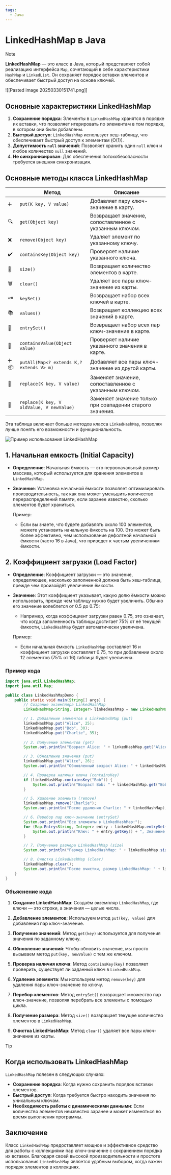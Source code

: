 ```yaml
---
tags:
  - Java
---
```

# LinkedHashMap в Java

> [!NOTE]
> **LinkedHashMap** — это класс в Java, который представляет собой реализацию интерфейса `Map`, сочетающий в себе характеристики `HashMap` и `LinkedList`. Он сохраняет порядок вставки элементов и обеспечивает быстрый доступ на основе ключей.

![[Pasted image 20250330151741.png]]

## Основные характеристики LinkedHashMap

1. **Сохранение порядка**: Элементы в `LinkedHashMap` хранятся в порядке их вставки, что позволяет итерировать по элементам в том порядке, в котором они были добавлены.
2. **Быстрый доступ**: `LinkedHashMap` использует хеш-таблицу, что обеспечивает быстрый доступ к элементам (O(1)).
3. **Допустимость `null` значений**: Позволяет хранить один `null` ключ и любое количество `null` значений.
4. **Не синхронизирован**: Для обеспечения потокобезопасности требуется внешняя синхронизация.

## Основные методы класса LinkedHashMap

|     | Метод                                    | Описание                                                  |
| --- | ---------------------------------------- | --------------------------------------------------------- |
| ➕   | `put(K key, V value)`                    | Добавляет пару ключ-значение в карту.                     |
| 🔍  | `get(Object key)`                        | Возвращает значение, сопоставленное с указанным ключом.   |
| ❌   | `remove(Object key)`                     | Удаляет элемент по указанному ключу.                      |
| ✔️  | `containsKey(Object key)`                | Проверяет наличие указанного ключа.                       |
| 📏  | `size()`                                 | Возвращает количество элементов в карте.                  |
| 🗑️ | `clear()`                                | Удаляет все пары ключ-значение из карты.                  |
| 🗝️ | `keySet()`                               | Возвращает набор всех ключей в карте.                     |
| 📚  | `values()`                               | Возвращает коллекцию всех значений в карте.               |
| 🔗  | `entrySet()`                             | Возвращает набор всех пар ключ-значение в карте.          |
| 🧐  | `containsValue(Object value)`            | Проверяет наличие указанного значения в карте.            |
| ➕📦 | `putAll(Map<? extends K,? extends V> m)` | Добавляет все пары ключ-значение из другой карты.         |
| 🔄  | `replace(K key, V value)`                | Заменяет значение, сопоставленное с указанным ключом.     |
| 🔀  | `replace(K key, V oldValue, V newValue)` | Заменяет значение только при совпадении старого значения. |

Эта таблица включает больше методов класса `LinkedHashMap`, позволяя лучше понять его возможности и функциональность.

![Пример использования LinkedHashMap](https://example.com/image3.png)

## 1. Начальная емкость (Initial Capacity)

- **Определение**: Начальная ёмкость — это первоначальный размер массива, который используется для хранения элементов в `LinkedHashMap`.
- **Значение**: Установка начальной ёмкости позволяет оптимизировать производительность, так как она может уменьшить количество перераспределений памяти, если заранее известно, сколько элементов будет храниться.
  
  Пример: 
  - Если вы знаете, что будете добавлять около 100 элементов, можете установить начальную ёмкость на 100. Это может быть более эффективно, чем использование дефолтной начальной ёмкости (часто 16 в Java), что приведет к частым увеличениям ёмкости.

## 2. Коэффициент загрузки (Load Factor)

- **Определение**: Коэффициент загрузки — это значение, определяющее, насколько заполненной должна быть хеш-таблица, прежде чем произойдёт увеличение ёмкости.
- **Значение**: Этот коэффициент указывает, какую долю ёмкости можно использовать, прежде чем таблицу нужно будет увеличить. Обычно его значение колеблется от 0.5 до 0.75:
  - Например, когда коэффициент загрузки равен 0.75, это означает, что когда заполненность таблицы достигает 75% от её текущей ёмкости, `LinkedHashMap` будет автоматически увеличена.

  Пример:
  - Если начальная ёмкость `LinkedHashMap` составляет 16 и коэффициент загрузки составляет 0.75, то при добавлении около 12 элементов (75% от 16) таблица будет увеличена.

### Пример кода

```java
import java.util.LinkedHashMap;
import java.util.Map;

public class LinkedHashMapDemo {
    public static void main(String[] args) {
        // Создание экземпляра LinkedHashMap
        LinkedHashMap<String, Integer> linkedHashMap = new LinkedHashMap<>();

        // 1. Добавление элементов в LinkedHashMap (put)
        linkedHashMap.put("Alice", 25);
        linkedHashMap.put("Bob", 30);
        linkedHashMap.put("Charlie", 35);
        
        // 2. Получение элементов (get)
        System.out.println("Возраст Alice: " + linkedHashMap.get("Alice")); // Возраст Alice: 25

        // 3. Обновление значения (put)
        linkedHashMap.put("Alice", 26);
        System.out.println("Обновленный возраст Alice: " + linkedHashMap.get("Alice")); // Обновленный возраст Alice: 26

        // 4. Проверка наличия ключа (containsKey)
        if (linkedHashMap.containsKey("Bob")) {
            System.out.println("Возраст Bob: " + linkedHashMap.get("Bob")); // Возраст Bob: 30
        }

        // 5. Удаление элемента (remove)
        linkedHashMap.remove("Charlie");
        System.out.println("После удаления Charlie: " + linkedHashMap);

        // 6. Перебор пар ключ-значение (entrySet)
        System.out.println("Все элементы в LinkedHashMap:");
        for (Map.Entry<String, Integer> entry : linkedHashMap.entrySet()) {
            System.out.println("Ключ: " + entry.getKey() + ", Значение: " + entry.getValue());
        }

        // 7. Получение размера LinkedHashMap (size)
        System.out.println("Размер LinkedHashMap: " + linkedHashMap.size()); // Размер LinkedHashMap: 2

        // 8. Очистка LinkedHashMap (clear)
        linkedHashMap.clear();
        System.out.println("После очистки, размер LinkedHashMap: " + linkedHashMap.size()); // Размер LinkedHashMap: 0
    }
}
```

### Объяснение кода

1. **Создание LinkedHashMap**: Создаём экземпляр `LinkedHashMap`, где ключи — это строки, а значения — целые числа.
  
2. **Добавление элементов**: Используем метод `put(key, value)` для добавления пар ключ-значение.

3. **Получение значений**: Метод `get(key)` используется для получения значения по заданному ключу.

4. **Обновление значений**: Чтобы обновить значение, мы просто вызываем метод `put(key, newValue)` с тем же ключом.

5. **Проверка наличия ключа**: Метод `containsKey(key)` позволяет проверить, существует ли заданный ключ в `LinkedHashMap`.

6. **Удаление элемента**: Мы используем метод `remove(key)` для удаления пары ключ-значение по ключу.

7. **Перебор элементов**: Метод `entrySet()` возвращает множество пар ключ-значение, позволяя перебрать все элементы с помощью цикла.

8. **Получение размера**: Метод `size()` возвращает текущее количество элементов в `LinkedHashMap`.

9. **Очистка LinkedHashMap**: Метод `clear()` удаляет все пары ключ-значение из карты.

> [!tip]
> ## Когда использовать LinkedHashMap
> 
> `LinkedHashMap` полезен в следующих случаях:
> 
> - **Сохранение порядка**: Когда нужно сохранить порядок вставки элементов.
> - **Быстрый доступ**: Когда требуется быстро находить значения по уникальным ключам.
> - **Необходимость работы с динамическими данными**: Если количество элементов неизвестно заранее и может изменяться во время выполнения программы.

## Заключение

Класс `LinkedHashMap` предоставляет мощное и эффективное средство для работы с коллекциями пар ключ-значение с сохранением порядка их вставки. Благодаря своей высокой производительности и простоте использования `LinkedHashMap` является удобным выбором, когда важен порядок элементов в коллекциях.